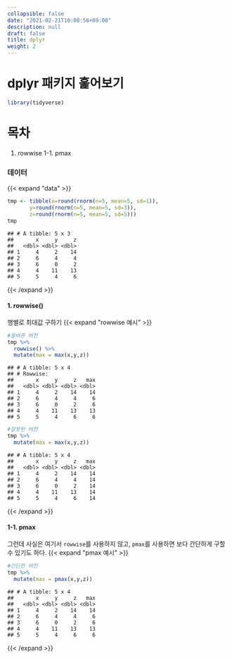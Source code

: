 ```yaml
---
collapsible: false
date: "2021-02-21T10:08:56+09:00"
description: null
draft: false
title: dplyr
weight: 2
---
```


# dplyr 패키지 훑어보기

```r
library(tidyverse)
```

# 목차
1. rowwise
1-1. pmax

### 데이터
{{< expand "data" >}}

```r
tmp <- tibble(x=round(rnorm(n=5, mean=5, sd=1)),
       y=round(rnorm(n=5, mean=5, sd=3)),
       z=round(rnorm(n=5, mean=5, sd=5)))
tmp
```

```
## # A tibble: 5 x 3
##       x     y     z
##   <dbl> <dbl> <dbl>
## 1     4     2    14
## 2     6     4     4
## 3     6     0     2
## 4     4    11    13
## 5     5     4     6
```
{{< /expand >}}

#### 1. rowwise()
행별로 최대값 구하기
{{< expand "rowwise 예시" >}}

```r
#올바른 버전
tmp %>%
  rowwise() %>% 
  mutate(max = max(x,y,z))
```

```
## # A tibble: 5 x 4
## # Rowwise: 
##       x     y     z   max
##   <dbl> <dbl> <dbl> <dbl>
## 1     4     2    14    14
## 2     6     4     4     6
## 3     6     0     2     6
## 4     4    11    13    13
## 5     5     4     6     6
```

```r
#잘못된 버전
tmp %>%
  mutate(max = max(x,y,z))
```

```
## # A tibble: 5 x 4
##       x     y     z   max
##   <dbl> <dbl> <dbl> <dbl>
## 1     4     2    14    14
## 2     6     4     4    14
## 3     6     0     2    14
## 4     4    11    13    14
## 5     5     4     6    14
```
{{< /expand >}}

#### 1-1. pmax
그런데 사실은 여기서 `rowwise`를 사용하지 않고, `pmax`를 사용하면 보다 간단하게 구할 수 있기도 하다.
{{< expand "pmax 예시" >}}

```r
#간단한 버전
tmp %>% 
  mutate(max = pmax(x,y,z))
```

```
## # A tibble: 5 x 4
##       x     y     z   max
##   <dbl> <dbl> <dbl> <dbl>
## 1     4     2    14    14
## 2     6     4     4     6
## 3     6     0     2     6
## 4     4    11    13    13
## 5     5     4     6     6
```
{{< /expand >}}
